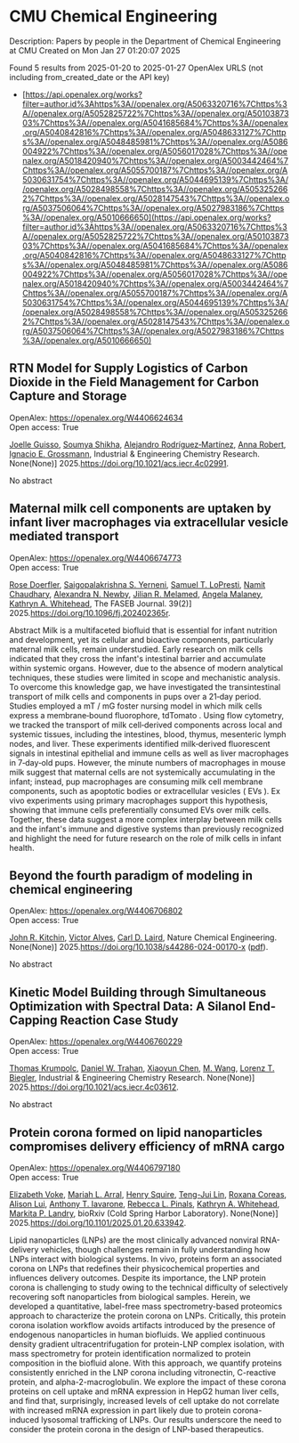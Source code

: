 # CMU Chemical Engineering
Description: Papers by people in the Department of Chemical Engineering at CMU
Created on Mon Jan 27 01:20:07 2025

Found 5 results from 2025-01-20 to 2025-01-27
OpenAlex URLS (not including from_created_date or the API key)
- [https://api.openalex.org/works?filter=author.id%3Ahttps%3A//openalex.org/A5063320716%7Chttps%3A//openalex.org/A5052825722%7Chttps%3A//openalex.org/A5010387303%7Chttps%3A//openalex.org/A5041685684%7Chttps%3A//openalex.org/A5040842816%7Chttps%3A//openalex.org/A5048633127%7Chttps%3A//openalex.org/A5048485981%7Chttps%3A//openalex.org/A5086004922%7Chttps%3A//openalex.org/A5056017028%7Chttps%3A//openalex.org/A5018420940%7Chttps%3A//openalex.org/A5003442464%7Chttps%3A//openalex.org/A5055700187%7Chttps%3A//openalex.org/A5030631754%7Chttps%3A//openalex.org/A5044695139%7Chttps%3A//openalex.org/A5028498558%7Chttps%3A//openalex.org/A5053252662%7Chttps%3A//openalex.org/A5028147543%7Chttps%3A//openalex.org/A5037506064%7Chttps%3A//openalex.org/A5027983186%7Chttps%3A//openalex.org/A5010666650](https://api.openalex.org/works?filter=author.id%3Ahttps%3A//openalex.org/A5063320716%7Chttps%3A//openalex.org/A5052825722%7Chttps%3A//openalex.org/A5010387303%7Chttps%3A//openalex.org/A5041685684%7Chttps%3A//openalex.org/A5040842816%7Chttps%3A//openalex.org/A5048633127%7Chttps%3A//openalex.org/A5048485981%7Chttps%3A//openalex.org/A5086004922%7Chttps%3A//openalex.org/A5056017028%7Chttps%3A//openalex.org/A5018420940%7Chttps%3A//openalex.org/A5003442464%7Chttps%3A//openalex.org/A5055700187%7Chttps%3A//openalex.org/A5030631754%7Chttps%3A//openalex.org/A5044695139%7Chttps%3A//openalex.org/A5028498558%7Chttps%3A//openalex.org/A5053252662%7Chttps%3A//openalex.org/A5028147543%7Chttps%3A//openalex.org/A5037506064%7Chttps%3A//openalex.org/A5027983186%7Chttps%3A//openalex.org/A5010666650)

## RTN Model for Supply Logistics of Carbon Dioxide in the Field Management for Carbon Capture and Storage   

OpenAlex: https://openalex.org/W4406624634    
Open access: True
    
[Joelle Guisso](https://openalex.org/A5115952044), [Soumya Shikha](https://openalex.org/A5115952045), [Alejandro Rodríguez‐Martínez](https://openalex.org/A5016511431), [Anna Robert](https://openalex.org/A5013387021), [Ignacio E. Grossmann](https://openalex.org/A5056017028), Industrial & Engineering Chemistry Research. None(None)] 2025.https://doi.org/10.1021/acs.iecr.4c02991.
    
No abstract    

    

## Maternal milk cell components are uptaken by infant liver macrophages via extracellular vesicle mediated transport   

OpenAlex: https://openalex.org/W4406674773    
Open access: True
    
[Rose Doerfler](https://openalex.org/A5050347382), [Saigopalakrishna S. Yerneni](https://openalex.org/A5075263409), [Samuel T. LoPresti](https://openalex.org/A5053465793), [Namit Chaudhary](https://openalex.org/A5073121497), [Alexandra N. Newby](https://openalex.org/A5080909957), [Jilian R. Melamed](https://openalex.org/A5007318050), [Angela Malaney](https://openalex.org/A5011734251), [Kathryn A. Whitehead](https://openalex.org/A5010666650), The FASEB Journal. 39(2)] 2025.https://doi.org/10.1096/fj.202402365r.
    
Abstract Milk is a multifaceted biofluid that is essential for infant nutrition and development, yet its cellular and bioactive components, particularly maternal milk cells, remain understudied. Early research on milk cells indicated that they cross the infant's intestinal barrier and accumulate within systemic organs. However, due to the absence of modern analytical techniques, these studies were limited in scope and mechanistic analysis. To overcome this knowledge gap, we have investigated the transintestinal transport of milk cells and components in pups over a 21‐day period. Studies employed a mT / mG foster nursing model in which milk cells express a membrane‐bound fluorophore, tdTomato . Using flow cytometry, we tracked the transport of milk cell‐derived components across local and systemic tissues, including the intestines, blood, thymus, mesenteric lymph nodes, and liver. These experiments identified milk‐derived fluorescent signals in intestinal epithelial and immune cells as well as liver macrophages in 7‐day‐old pups. However, the minute numbers of macrophages in mouse milk suggest that maternal cells are not systemically accumulating in the infant; instead, pup macrophages are consuming milk cell membrane components, such as apoptotic bodies or extracellular vesicles ( EVs ). Ex vivo experiments using primary macrophages support this hypothesis, showing that immune cells preferentially consumed EVs over milk cells. Together, these data suggest a more complex interplay between milk cells and the infant's immune and digestive systems than previously recognized and highlight the need for future research on the role of milk cells in infant health.    

    

## Beyond the fourth paradigm of modeling in chemical engineering   

OpenAlex: https://openalex.org/W4406706802    
Open access: True
    
[John R. Kitchin](https://openalex.org/A5003442464), [Victor Alves](https://openalex.org/A5033439256), [Carl D. Laird](https://openalex.org/A5030631754), Nature Chemical Engineering. None(None)] 2025.https://doi.org/10.1038/s44286-024-00170-x ([pdf](https://www.nature.com/articles/s44286-024-00170-x.pdf)).
    
No abstract    

    

## Kinetic Model Building through Simultaneous Optimization with Spectral Data: A Silanol End-Capping Reaction Case Study   

OpenAlex: https://openalex.org/W4406760229    
Open access: True
    
[Thomas Krumpolc](https://openalex.org/A5031420780), [Daniel W. Trahan](https://openalex.org/A5032222204), [Xiaoyun Chen](https://openalex.org/A5100702110), [M. Wang](https://openalex.org/A5101694733), [Lorenz T. Biegler](https://openalex.org/A5052825722), Industrial & Engineering Chemistry Research. None(None)] 2025.https://doi.org/10.1021/acs.iecr.4c03612.
    
No abstract    

    

## Protein corona formed on lipid nanoparticles compromises delivery efficiency of mRNA cargo   

OpenAlex: https://openalex.org/W4406797180    
Open access: True
    
[Elizabeth Voke](https://openalex.org/A5043095118), [Mariah L. Arral](https://openalex.org/A5049474410), [Henry Squire](https://openalex.org/A5083360462), [Teng-Jui Lin](https://openalex.org/A5015542317), [Roxana Coreas](https://openalex.org/A5018682157), [Alison Lui](https://openalex.org/A5041219650), [Anthony T. Iavarone](https://openalex.org/A5025340342), [Rebecca L. Pinals](https://openalex.org/A5019626105), [Kathryn A. Whitehead](https://openalex.org/A5010666650), [Markita P. Landry](https://openalex.org/A5045437202), bioRxiv (Cold Spring Harbor Laboratory). None(None)] 2025.https://doi.org/10.1101/2025.01.20.633942.
    
Lipid nanoparticles (LNPs) are the most clinically advanced nonviral RNA-delivery vehicles, though challenges remain in fully understanding how LNPs interact with biological systems. In vivo, proteins form an associated corona on LNPs that redefines their physicochemical properties and influences delivery outcomes. Despite its importance, the LNP protein corona is challenging to study owing to the technical difficulty of selectively recovering soft nanoparticles from biological samples. Herein, we developed a quantitative, label-free mass spectrometry-based proteomics approach to characterize the protein corona on LNPs. Critically, this protein corona isolation workflow avoids artifacts introduced by the presence of endogenous nanoparticles in human biofluids. We applied continuous density gradient ultracentrifugation for protein-LNP complex isolation, with mass spectrometry for protein identification normalized to protein composition in the biofluid alone. With this approach, we quantify proteins consistently enriched in the LNP corona including vitronectin, C-reactive protein, and alpha-2-macroglobulin. We explore the impact of these corona proteins on cell uptake and mRNA expression in HepG2 human liver cells, and find that, surprisingly, increased levels of cell uptake do not correlate with increased mRNA expression in part likely due to protein corona-induced lysosomal trafficking of LNPs. Our results underscore the need to consider the protein corona in the design of LNP-based therapeutics.    

    

